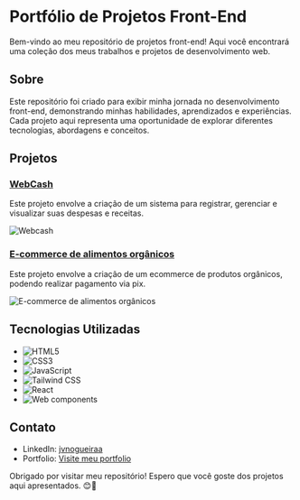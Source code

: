 # Portfólio de Projetos Front-End

Bem-vindo ao meu repositório de projetos front-end! Aqui você encontrará uma coleção dos meus trabalhos e projetos de desenvolvimento web.

## Sobre

Este repositório foi criado para exibir minha jornada no desenvolvimento front-end, demonstrando minhas habilidades, aprendizados e experiências. Cada projeto aqui representa uma oportunidade de explorar diferentes tecnologias, abordagens e conceitos.

## Projetos

### [WebCash](https://github.com/joaovictorportfolio/CashWeb)
Este projeto envolve a criação de um sistema para registrar, gerenciar e visualizar suas despesas e receitas.

![Webcash](https://i.ibb.co/c1Tm2P6/image.png)

### [E-commerce de alimentos orgânicos](https://github.com/joaovictorportfolio/ecommerce)
Este projeto envolve a criação de um ecommerce de produtos orgânicos, podendo realizar pagamento via pix.

![E-commerce de alimentos orgânicos](https://i.ibb.co/LtRd92r/image.png)


## Tecnologias Utilizadas

- ![HTML5](https://img.shields.io/badge/-HTML5-E34F26?style=flat-square&logo=html5&logoColor=white)
- ![CSS3](https://img.shields.io/badge/-CSS3-1572B6?style=flat-square&logo=css3&logoColor=white)
- ![JavaScript](https://img.shields.io/badge/-JavaScript-F7DF1E?style=flat-square&logo=javascript&logoColor=black)
- ![Tailwind CSS](https://img.shields.io/badge/-Tailwind_CSS-38B2AC?style=flat-square&logo=tailwind-css&logoColor=white)
- ![React](https://img.shields.io/badge/-React-61DAFB?style=flat-square&logo=react&logoColor=black)
- ![Web components](https://img.shields.io/badge/-Web_Components-29ABE2?style=flat-square&logo=webcomponents.org&logoColor=white)


## Contato

- LinkedIn: [jvnogueiraa](https://www.linkedin.com/in/jvnogueiraa/)
- Portfolio: [Visite meu portfolio](https://joaovictorportfolio.github.io/portfolio01/)

Obrigado por visitar meu repositório! Espero que você goste dos projetos aqui apresentados. 😊🚀

